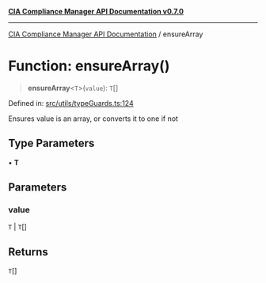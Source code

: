 [**CIA Compliance Manager API Documentation v0.7.0**](../README.md)

***

[CIA Compliance Manager API Documentation](../globals.md) / ensureArray

# Function: ensureArray()

> **ensureArray**\<`T`\>(`value`): `T`[]

Defined in: [src/utils/typeGuards.ts:124](https://github.com/Hack23/cia-compliance-manager/blob/main/src/utils/typeGuards.ts#L124)

Ensures value is an array, or converts it to one if not

## Type Parameters

• **T**

## Parameters

### value

`T` | `T`[]

## Returns

`T`[]
